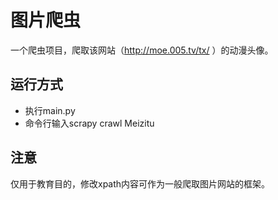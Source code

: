 # 图片爬虫
一个爬虫项目，爬取该网站（http://moe.005.tv/tx/ ）的动漫头像。
## 运行方式
 - 执行main.py
 - 命令行输入scrapy crawl Meizitu
## 注意
仅用于教育目的，修改xpath内容可作为一般爬取图片网站的框架。
